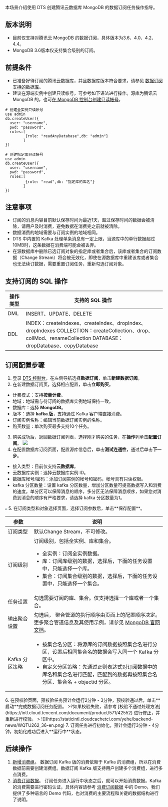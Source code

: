 本场景介绍使用 DTS 创建腾讯云数据库 MongoDB 的数据订阅任务操作指导。

## 版本说明
- 目前仅支持对腾讯云 MongoDB 的数据订阅，具体版本为3.6、4.0、4.2、4.4。
- MongoDB 3.6版本仅支持集合级别的订阅。

## 前提条件
- 已准备好待订阅的腾讯云数据库，并且数据库版本符合要求，请参见 [数据订阅支持的数据库](https://intl.cloud.tencent.com/document/product/571/42663)。
- 建议在源端实例中创建只读帐号，可参考如下语法进行操作。源库为腾讯云 MongoDB 的，也可[在 MongoDB 控制台创建只读帐号](https://intl.cloud.tencent.com/document/product/240/44183)。
```
# 创建全实例只读帐号
use admin
db.createUser({
  user: "username",  
  pwd: "password",  
  roles:[    
         {role: "readAnyDatabase",db: "admin"}  
        ]
})

# 创建指定库只读帐号
use admin
db.createUser({
  user: "username",  
  pwd: "password",  
  roles:[    
         {role: "read",db: "指定库的库名"}
        ]
})
```

## 注意事项
- 订阅的消息内容目前默认保存时间为最近1天，超过保存时间的数据会被清除，请用户及时消费，避免数据在消费完之前就被清除。
- 数据消费的地域需要与订阅实例的地域相同。 
- DTS 中内置的 Kafka 处理单条消息有一定上限，当源库中的单行数据超过10MB时，这条数据在消费端可能会被丢弃。
- 在源数据库中删除已选订阅对象的指定库或者集合后，该库或者集合的订阅数据（Change Stream）将会被无效化，即使在源数据库中重建该库或者集合也无法续订数据，需要重置订阅任务，重新勾选订阅对象。

## 支持订阅的 SQL 操作

| 操作类型 | 支持的 SQL 操作                                              |
| -------- | ------------------------------------------------------------ |
| DML      | INSERT、UPDATE、DELETE                                       |
| DDL      | INDEX：createIndexes、createIndex、dropIndex、dropIndexes COLLECTION：createCollection、drop、collMod、renameCollection DATABASE：dropDatabase、copyDatabase |

## 订阅配置步骤
1. 登录 [DTS 控制台](https://console.cloud.tencent.com/dts/dss)，在左侧导航选择**数据订阅**，单击**新建数据订阅**。
2. 在新建数据订阅页，选择相应配置，单击**立即购买**。
 - 计费模式：支持**按量计费**。
 - 地域：地域需与待订阅的数据库实例地域保持一致。
 - 数据库：选择 **MongoDB**。
 - 版本：选择 **kafka 版**，支持通过 Kafka 客户端直接消费。
 - 订阅实例名称：编辑当前数据订阅实例的名称。
 - 购买数量：单次购买最多支持10个任务。
3. 购买成功后，返回数据订阅列表，选择刚才购买的任务，在**操作**列单击**配置订阅**。
![](https://staticintl.cloudcachetci.com/yehe/backend-news/WzBL873_34-en.png)
4. 在配置数据库订阅页面，配置源库信息后，单击**测试连通性**，通过后单击**下一步**。
 - 接入类型：目前仅支持**云数据库**。
 - 云数据库实例：选择云数据库实例 ID。
 - 数据库帐号/密码：添加订阅实例的帐号和密码，帐号具有只读权限。
 - kafka 分区数量：设置 kafka 分区数量，增加分区数量可提高数据写入和消费的速度。单分区可以保障消息的顺序，多分区无法保障消息顺序，如果您对消费到消息的顺序有严格要求，请选择 kafka 分区数量为1。
<img src="https://staticintl.cloudcachetci.com/yehe/backend-news/bw9s273_35-en.png"  style="zoom:40%;">
5. 在订阅类型和对象选择页面，选择订阅参数后，单击**保存配置**。
<table>
<thead><tr><th>参数</th><th>说明</th></tr></thead>
<tbody><tr>
<td>订阅类型</td>
<td>默认Change Stream，不可修改。</td></tr>
<tr>
<td>订阅级别</td>
<td>订阅级别，包括全实例、库和集合。<ul><li>全实例：订阅全实例数据。</li><li>库：订阅库级别的数据，选择后，下面的任务设置中，只能选择一个库。</li><li>集合：订阅集合级别的数据，选择后，下面的任务设置中，只能选择一个集合。</li></ul></td></tr>
<tr>
<td>任务设置</td>
<td>勾选需要订阅的库、集合。仅支持选择一个库或者一个集合。</td></tr>
<tr>
<td>输出聚合设置</td>
<td>勾选后， 聚合管道的执行顺序由页面上的配置顺序决定。更多聚合管道信息及其使用示例，请参见 <a href="https://www.mongodb.com/docs/manual/changeStreams/#modify-change-stream-output">MongoDB 官网文档</a>。</td></tr>
<tr>
<td>Kafka 分区策略</td>
<td><ul><li>按集合名分区：将源库的订阅数据按照集合名进行分区，设置后相同集合名的数据会写入同一个 Kafka 分区中。</li><li>自定义分区策略：先通过正则表达式对订阅数据中的库名和集合名进行匹配，匹配到的数据再按照集合名分区、集合名 + objectid 分区。</li></ul></td></tr>
</tbody></table>
6. 在预校验页面，预校验任务预计会运行2分钟 - 3分钟，预校验通过后，单击**启动**完成数据订阅任务配置。
>?如果校验失败，请参考 [校验不通过处理方法](https://intl.cloud.tencent.com/document/product/571/42552) 进行修正，并重新进行校验。
>
![](https://staticintl.cloudcachetci.com/yehe/backend-news/WQTU262_36-en.png)
7. 订阅任务进行初始化，预计会运行3分钟 - 4分钟，初始化成功后进入**运行中**状态。

## 后续操作
1. [新增消费组](https://intl.cloud.tencent.com/document/product/571/39534)。
数据订阅 Kafka 版的消费依赖于 Kafka 的消费组，所以在消费数据前需要创建消费组。数据订阅 Kafka 版支持用户创建多个消费组，进行多点消费。
2. [消费订阅数据](https://www.tencentcloud.com/document/product/571/48488)。
订阅任务进入运行中状态之后，就可以开始消费数据。Kafka 的消费需要进行密码认证，具体内容请参考 [消费订阅数据](https://www.tencentcloud.com/document/product/571/48488) 中的 Demo，我们提供了多种语言的 Demo 代码，也对消费的主要流程和关键的数据结构进行了说明。

